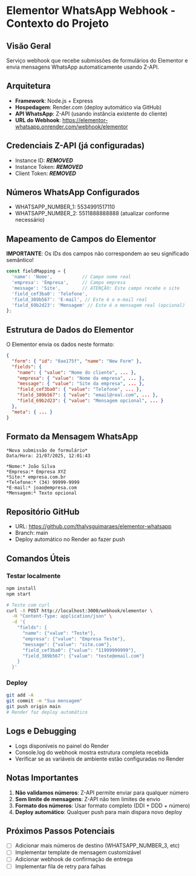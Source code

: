 # Elementor WhatsApp Webhook - Contexto do Projeto

## Visão Geral
Serviço webhook que recebe submissões de formulários do Elementor e envia mensagens WhatsApp automaticamente usando Z-API.

## Arquitetura
- **Framework**: Node.js + Express
- **Hospedagem**: Render.com (deploy automático via GitHub)
- **API WhatsApp**: Z-API (usando instância existente do cliente)
- **URL do Webhook**: https://elementor-whatsapp.onrender.com/webhook/elementor

## Credenciais Z-API (já configuradas)
- Instance ID: ***REMOVED***
- Instance Token: ***REMOVED***
- Client Token: ***REMOVED***

## Números WhatsApp Configurados
- WHATSAPP_NUMBER_1: 5534991517110
- WHATSAPP_NUMBER_2: 5511888888888 (atualizar conforme necessário)

## Mapeamento de Campos do Elementor
**IMPORTANTE**: Os IDs dos campos não correspondem ao seu significado semântico!

```javascript
const fieldMapping = {
  'name': 'Nome',           // Campo nome real
  'empresa': 'Empresa',     // Campo empresa
  'message': 'Site',        // ATENÇÃO: Este campo recebe o site
  'field_cef3ba0': 'Telefone',
  'field_389b567': 'E-mail', // Este é o e-mail real
  'field_69b2d23': 'Mensagem' // Este é a mensagem real (opcional)
};
```

## Estrutura de Dados do Elementor
O Elementor envia os dados neste formato:
```json
{
  "form": { "id": "0ae175f", "name": "New Form" },
  "fields": {
    "name": { "value": "Nome do cliente", ... },
    "empresa": { "value": "Nome da empresa", ... },
    "message": { "value": "Site da empresa", ... },
    "field_cef3ba0": { "value": "Telefone", ... },
    "field_389b567": { "value": "email@real.com", ... },
    "field_69b2d23": { "value": "Mensagem opcional", ... }
  },
  "meta": { ... }
}
```

## Formato da Mensagem WhatsApp
```
*Nova submissão de formulário*
Data/Hora: 21/07/2025, 12:01:43

*Nome:* João Silva
*Empresa:* Empresa XYZ
*Site:* empresa.com.br
*Telefone:* (34) 99999-9999
*E-mail:* joao@empresa.com
*Mensagem:* Texto opcional
```

## Repositório GitHub
- URL: https://github.com/thalysguimaraes/elementor-whatsapp
- Branch: main
- Deploy automático no Render ao fazer push

## Comandos Úteis

### Testar localmente
```bash
npm install
npm start

# Teste com curl
curl -X POST http://localhost:3000/webhook/elementor \
  -H "Content-Type: application/json" \
  -d '{
    "fields": {
      "name": {"value": "Teste"},
      "empresa": {"value": "Empresa Teste"},
      "message": {"value": "site.com"},
      "field_cef3ba0": {"value": "11999999999"},
      "field_389b567": {"value": "teste@email.com"}
    }
  }'
```

### Deploy
```bash
git add -A
git commit -m "Sua mensagem"
git push origin main
# Render faz deploy automático
```

## Logs e Debugging
- Logs disponíveis no painel do Render
- Console.log do webhook mostra estrutura completa recebida
- Verificar se as variáveis de ambiente estão configuradas no Render

## Notas Importantes
1. **Não validamos números**: Z-API permite enviar para qualquer número
2. **Sem limite de mensagens**: Z-API não tem limites de envio
3. **Formato dos números**: Usar formato completo (DDI + DDD + número)
4. **Deploy automático**: Qualquer push para main dispara novo deploy

## Próximos Passos Potenciais
- [ ] Adicionar mais números de destino (WHATSAPP_NUMBER_3, etc)
- [ ] Implementar template de mensagem customizável
- [ ] Adicionar webhook de confirmação de entrega
- [ ] Implementar fila de retry para falhas